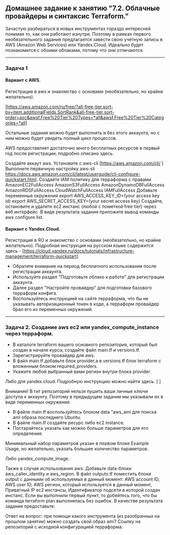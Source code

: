## Домашнее задание к занятию "7.2. Облачные провайдеры и синтаксис Terraform."
Зачастую разбираться в новых инструментах гораздо интересней понимая то, как они работают изнутри. 
Поэтому в рамках первого необязательного задания предлагается завести 
свою учетную запись в AWS (Amazon Web Services) или Yandex.Cloud. 
Идеально будет познакомится с обоими облаками, потому что они отличаются.

---
### Задача 1 

#### Вариант с AWS. 
Регистрация в aws и знакомство с основами (необязательно, но крайне желательно).

[https://aws.amazon.com/ru/free/?all-free-tier.sort-by=item.additionalFields.SortRank&all-free-tier.sort-order=asc&awsf.Free%20Tier%20Types=*all&awsf.Free%20Tier%20Categories=*all]

Остальные задания можно будет выполнять и без этого аккаунта, но с ним можно будет увидеть полный цикл процессов.

AWS предоставляет достаточно много бесплатных ресурсов в первый год после регистрации, подробно описано здесь.

Создайте аккаут aws.
Установите c aws-cli 
[https://aws.amazon.com/cli/ ]
Выполните первичную настройку aws-sli 
https://docs.aws.amazon.com/cli/latest/userguide/cli-configure-quickstart.html.
Создайте IAM политику для терраформа c правами
AmazonEC2FullAccess
AmazonS3FullAccess
AmazonDynamoDBFullAccess
AmazonRDSFullAccess
CloudWatchFullAccess
IAMFullAccess
Добавьте переменные окружения
export AWS_ACCESS_KEY_ID=(your access key id)
export AWS_SECRET_ACCESS_KEY=(your secret access key)
Создайте, остановите и удалите ec2 инстанс (любой с пометкой free tier) через веб интерфейс.
В виде результата задания приложите вывод команды aws configure list.

#### Вариант с Yandex.Cloud. 

Регистрация в ЯО и знакомство с основами (необязательно, но крайне желательно).
Подробная инструкция на русском языке содержится здесь - 
[https://cloud.yandex.ru/docs/tutorials/infrastructure-management/terraform-quickstart]
- Обратите внимание на период бесплатного использования после регистрации аккаунта.
- Используйте раздел "Подготовьте облако к работе" для регистрации аккаунта. 
- Далее раздел "Настройте провайдер" для подготовки базового терраформ конфига.
- Воспользуйтесь инструкцией на сайте терраформа, что бы не указывать авторизационный токен в коде, 
  а терраформ провайдер брал его из переменных окружений.


---
### Задача 2. Создание aws ec2 или yandex_compute_instance через терраформ.

- В каталоге terraform вашего основного репозитория, который был создан в начале курса, создайте файл main.tf и versions.tf.
- Зарегистрируйте провайдер для aws. 
- В файл main.tf добавьте блок provider,а в versions.tf блок terraform с вложенным блоком required_providers. 
- Укажите любой выбранный вами регион внутри блока provider.

 Либо для yandex.cloud. Подробную инструкцию можно найти здесь.
[ ]

Внимание! В гит репозиторий нельзя пушить ваши личные ключи доступа к аккаунту. 
Поэтому в предыдущем задании мы указывали их в виде переменных окружения.
- В файле main.tf воспользуйтесь блоком data "aws_ami для поиска ami образа последнего Ubuntu.
- В файле main.tf создайте ресурс либо ec2 instance. 
- Постарайтесь указать как можно больше параметров для его определения.

Минимальный набор параметров указан в первом блоке Example Usage, но желательно, 
указать большее количество параметров.

 Либо yandex_compute_image.

Также в случае использования aws:
Добавьте data-блоки aws_caller_identity и aws_region.
В файл outputs.tf поместить блоки output с данными об используемых в данный момент:
AWS account ID,
AWS user ID,
AWS регион, который используется в данный момент,
Приватный IP ec2 инстансы,
Идентификатор подсети в которой создан инстанс.
Если вы выполнили первый пункт, то добейтесь того, что бы команда terraform plan выполнялась без ошибок.
В качестве результата задания предоставьте:

Ответ на вопрос: при помощи какого инструмента (из разобранных на прошлом занятии) можно создать свой образ ami?
Ссылку на репозиторий с исходной конфигурацией терраформа.
